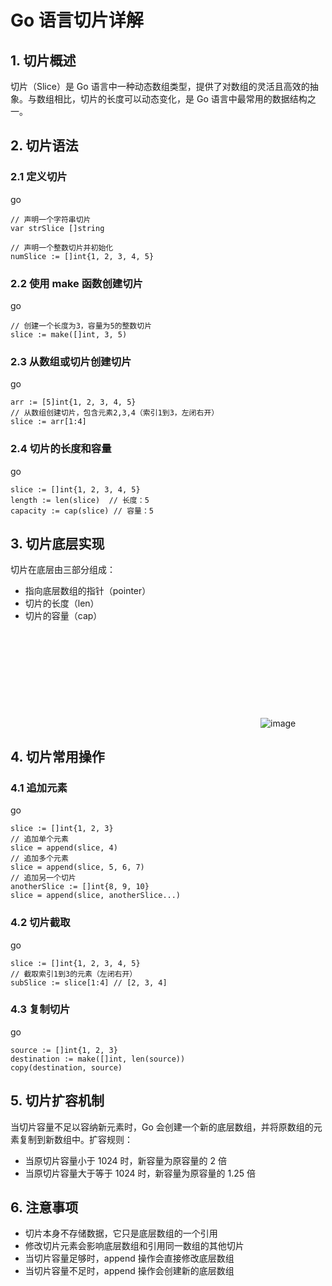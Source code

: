 # Go 语言切片详解

## 1. 切片概述

切片（Slice）是 Go 语言中一种动态数组类型，提供了对数组的灵活且高效的抽象。与数组相比，切片的长度可以动态变化，是 Go 语言中最常用的数据结构之一。

## 2. 切片语法

### 2.1 定义切片

go

```
// 声明一个字符串切片
var strSlice []string

// 声明一个整数切片并初始化
numSlice := []int{1, 2, 3, 4, 5}
```

### 2.2 使用 make 函数创建切片

go

```
// 创建一个长度为3，容量为5的整数切片
slice := make([]int, 3, 5)
```

### 2.3 从数组或切片创建切片

go

```
arr := [5]int{1, 2, 3, 4, 5}
// 从数组创建切片，包含元素2,3,4（索引1到3，左闭右开）
slice := arr[1:4]
```

### 2.4 切片的长度和容量

go

```
slice := []int{1, 2, 3, 4, 5}
length := len(slice)  // 长度：5
capacity := cap(slice) // 容量：5
```

## 3. 切片底层实现

切片在底层由三部分组成：

- 指向底层数组的指针（pointer）
- 切片的长度（len）
- 切片的容量（cap）

![img](data:image/svg+xml,%3csvg%20xmlns=%27http://www.w3.org/2000/svg%27%20version=%271.1%27%20width=%27400%27%20height=%27153.1914893617021%27/%3e)![image](https://go.dev/blog/slices-intro/slice-struct.png)

## 4. 切片常用操作

### 4.1 追加元素

go

```
slice := []int{1, 2, 3}
// 追加单个元素
slice = append(slice, 4)
// 追加多个元素
slice = append(slice, 5, 6, 7)
// 追加另一个切片
anotherSlice := []int{8, 9, 10}
slice = append(slice, anotherSlice...)
```

### 4.2 切片截取

go

```
slice := []int{1, 2, 3, 4, 5}
// 截取索引1到3的元素（左闭右开）
subSlice := slice[1:4] // [2, 3, 4]
```

### 4.3 复制切片

go

```
source := []int{1, 2, 3}
destination := make([]int, len(source))
copy(destination, source)
```

## 5. 切片扩容机制

当切片容量不足以容纳新元素时，Go 会创建一个新的底层数组，并将原数组的元素复制到新数组中。扩容规则：

- 当原切片容量小于 1024 时，新容量为原容量的 2 倍
- 当原切片容量大于等于 1024 时，新容量为原容量的 1.25 倍

## 6. 注意事项

- 切片本身不存储数据，它只是底层数组的一个引用
- 修改切片元素会影响底层数组和引用同一数组的其他切片
- 当切片容量足够时，append 操作会直接修改底层数组
- 当切片容量不足时，append 操作会创建新的底层数组
